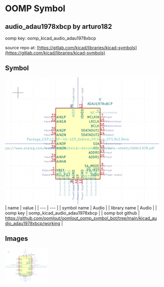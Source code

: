 # OOMP Symbol  
## audio_adau1978xbcp  by arturo182  
  
oomp key: oomp_kicad_audio_adau1978xbcp  
  
source repo at: [https://gitlab.com/kicad/libraries/kicad-symbols](https://gitlab.com/kicad/libraries/kicad-symbols)  
## Symbol  
  
[![working.png](working_600.png)](working.png)  
| name | value | 
| --- | --- | 
| symbol name | Audio | 
| library name | Audio | 
| oomp key | oomp_kicad_audio_adau1978xbcp | 
| oomp bot github | https://github.com/oomlout/oomlout_oomp_symbol_bot/tree/main/kicad_audio_adau1978xbcp/working | 
## Images  
  
[![working.png](working_140.png)](working.png)  
